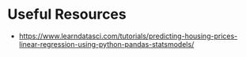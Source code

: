 # Useful Resources
- https://www.learndatasci.com/tutorials/predicting-housing-prices-linear-regression-using-python-pandas-statsmodels/
